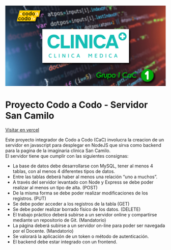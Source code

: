 ![Marquesina](./GitHub-social.jpg "Marquesina para social media")

# Proyecto Codo a Codo - Servidor San Camilo

[Visitar en vercel](https://sancamilo.vercel.app)

Este proyecto integrador de Codo a Codo (CaC) involucra la creacion de un servidor en javascript para desplegar en NodeJS que sirva como backend para la pagina de la imaginaria clinica San Camilo.  
El servidor tiene que cumplir con las siguientes consignas:

- La base de datos debe desarrollarse con MySQL, tener al menos 4 tablas, con al menos 4 diferentes tipos de datos.
- Entre las tablas deberá haber al menos una relación “uno a muchos”.
- A través del servidor levantado con Node y Express se debe poder realizar al menos un tipo de alta. (POST)
- De la misma forma se debe poder realizar modificaciones de los registros. (PUT)
- Se debe poder acceder a los registros de la tabla (GET)
- Se debe poder realizar borrado físico de los datos. (DELETE)
- El trabajo práctico deberá subirse a un servidor online y compartirse mediante un repositorio de Git. (Mandatorio)
- La página deberá subirse a un servidor on-line para poder ser navegada por el Docente. (Mandatorio)
- Se valorará la aplicación de un token o método de autenticación.
- El backend debe estar integrado con un frontend.
